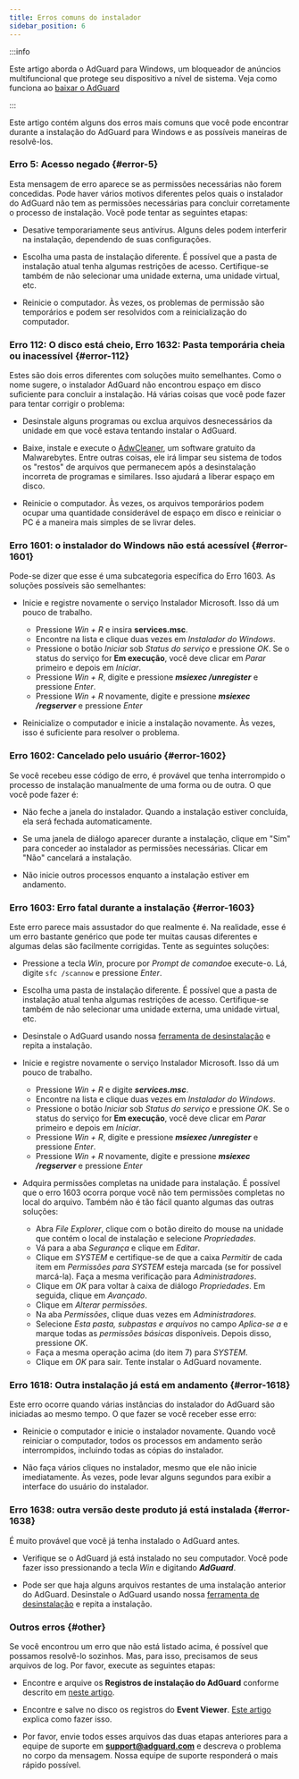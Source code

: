 ```yaml
---
title: Erros comuns do instalador
sidebar_position: 6
---
```


:::info

Este artigo aborda o AdGuard para Windows, um bloqueador de anúncios multifuncional que protege seu dispositivo a nível de sistema. Veja como funciona ao [baixar o AdGuard](https://agrd.io/download-kb-adblock)

:::

Este artigo contém alguns dos erros mais comuns que você pode encontrar durante a instalação do AdGuard para Windows e as possíveis maneiras de resolvê-los.

### Erro 5: Acesso negado {#error-5}

Esta mensagem de erro aparece se as permissões necessárias não forem concedidas. Pode haver vários motivos diferentes pelos quais o instalador do AdGuard não tem as permissões necessárias para concluir corretamente o processo de instalação. Você pode tentar as seguintes etapas:

- Desative temporariamente seus antivírus. Alguns deles podem interferir na instalação, dependendo de suas configurações.

- Escolha uma pasta de instalação diferente. É possível que a pasta de instalação atual tenha algumas restrições de acesso. Certifique-se também de não selecionar uma unidade externa, uma unidade virtual, etc.

- Reinicie o computador. Às vezes, os problemas de permissão são temporários e podem ser resolvidos com a reinicialização do computador.

### Erro 112: O disco está cheio, Erro 1632: Pasta temporária cheia ou inacessível {#error-112}

Estes são dois erros diferentes com soluções muito semelhantes. Como o nome sugere, o instalador AdGuard não encontrou espaço em disco suficiente para concluir a instalação. Há várias coisas que você pode fazer para tentar corrigir o problema:

- Desinstale alguns programas ou exclua arquivos desnecessários da unidade em que você estava tentando instalar o AdGuard.

- Baixe, instale e execute o [AdwCleaner](http://www.bleepingcomputer.com/download/adwcleaner/), um software gratuito da Malwarebytes. Entre outras coisas, ele irá limpar seu sistema de todos os "restos" de arquivos que permanecem após a desinstalação incorreta de programas e similares. Isso ajudará a liberar espaço em disco.

- Reinicie o computador. Às vezes, os arquivos temporários podem ocupar uma quantidade considerável de espaço em disco e reiniciar o PC é a maneira mais simples de se livrar deles.

### Erro 1601: o instalador do Windows não está acessível {#error-1601}

Pode-se dizer que esse é uma subcategoria específica do Erro 1603. As soluções possíveis são semelhantes:

- Inicie e registre novamente o serviço Instalador Microsoft. Isso dá um pouco de trabalho.

    - Pressione *Win + R* e insira **services.msc**.
    - Encontre na lista e clique duas vezes em *Instalador do Windows*.
    - Pressione o botão *Iniciar* sob *Status do serviço* e pressione *OK*. Se o status do serviço for **Em execução**, você deve clicar em *Parar* primeiro e depois em *Iniciar*.
    - Pressione *Win + R*, digite e pressione ***msiexec /unregister*** e pressione *Enter*.
    - Pressione *Win + R* novamente, digite e pressione ***msiexec /regserver*** e pressione *Enter*

- Reinicialize o computador e inicie a instalação novamente. Às vezes, isso é suficiente para resolver o problema.

### Erro 1602: Cancelado pelo usuário {#error-1602}

Se você recebeu esse código de erro, é provável que tenha interrompido o processo de instalação manualmente de uma forma ou de outra. O que você pode fazer é:

- Não feche a janela do instalador. Quando a instalação estiver concluída, ela será fechada automaticamente.

- Se uma janela de diálogo aparecer durante a instalação, clique em "Sim" para conceder ao instalador as permissões necessárias. Clicar em "Não" cancelará a instalação.

- Não inicie outros processos enquanto a instalação estiver em andamento.

### Erro 1603: Erro fatal durante a instalação {#error-1603}

Este erro parece mais assustador do que realmente é. Na realidade, esse é um erro bastante genérico que pode ter muitas causas diferentes e algumas delas são facilmente corrigidas. Tente as seguintes soluções:

- Pressione a tecla *Win*, procure por *Prompt de comando*e execute-o. Lá, digite `sfc /scannow` e pressione *Enter*.

- Escolha uma pasta de instalação diferente. É possível que a pasta de instalação atual tenha algumas restrições de acesso. Certifique-se também de não selecionar uma unidade externa, uma unidade virtual, etc.

- Desinstale o AdGuard usando nossa [ferramenta de desinstalação](../../installation#advanced) e repita a instalação.

- Inicie e registre novamente o serviço Instalador Microsoft. Isso dá um pouco de trabalho.

    - Pressione *Win + R* e digite ***services.msc***.
    - Encontre na lista e clique duas vezes em *Instalador do Windows*.
    - Pressione o botão *Iniciar* sob *Status do serviço* e pressione *OK*. Se o status do serviço for **Em execução**, você deve clicar em *Parar* primeiro e depois em *Iniciar*.
    - Pressione *Win + R*, digite e pressione ***msiexec /unregister*** e pressione *Enter*.
    - Pressione *Win + R* novamente, digite e pressione ***msiexec /regserver*** e pressione *Enter*

- Adquira permissões completas na unidade para instalação. É possível que o erro 1603 ocorra porque você não tem permissões completas no local do arquivo. Também não é tão fácil quanto algumas das outras soluções:

    - Abra *File Explorer*, clique com o botão direito do mouse na unidade que contém o local de instalação e selecione *Propriedades*.
    - Vá para a aba *Segurança* e clique em *Editar*.
    - Clique em *SYSTEM* e certifique-se de que a caixa *Permitir* de cada item em *Permissões para SYSTEM* esteja marcada (se for possível marcá-la). Faça a mesma verificação para *Administradores*.
    - Clique em *OK* para voltar à caixa de diálogo *Propriedades*. Em seguida, clique em *Avançado*.
    - Clique em *Alterar permissões*.
    - Na aba *Permissões*, clique duas vezes em *Administradores*.
    - Selecione *Esta pasta, subpastas e arquivos* no campo *Aplica-se a* e marque todas as *permissões básicas* disponíveis. Depois disso, pressione *OK*.
    - Faça a mesma operação acima (do item 7) para *SYSTEM*.
    - Clique em *OK* para sair. Tente instalar o AdGuard novamente.

### Erro 1618: Outra instalação já está em andamento {#error-1618}

Este erro ocorre quando várias instâncias do instalador do AdGuard são iniciadas ao mesmo tempo. O que fazer se você receber esse erro:

- Reinicie o computador e inicie o instalador novamente. Quando você reiniciar o computador, todos os processos em andamento serão interrompidos, incluindo todas as cópias do instalador.

- Não faça vários cliques no instalador, mesmo que ele não inicie imediatamente. Às vezes, pode levar alguns segundos para exibir a interface do usuário do instalador.

### Erro 1638: outra versão deste produto já está instalada {#error-1638}

É muito provável que você já tenha instalado o AdGuard antes.

- Verifique se o AdGuard já está instalado no seu computador. Você pode fazer isso pressionando a tecla *Win* e digitando ***AdGuard***.

- Pode ser que haja alguns arquivos restantes de uma instalação anterior do AdGuard. Desinstale o AdGuard usando nossa [ferramenta de desinstalação](../../installation#advanced) e repita a instalação.

### Outros erros {#other}

Se você encontrou um erro que não está listado acima, é possível que possamos resolvê-lo sozinhos. Mas, para isso, precisamos de seus arquivos de log. Por favor, execute as seguintes etapas:

- Encontre e arquive os **Registros de instalação do AdGuard** conforme descrito em [neste artigo](../installation-logs).

- Encontre e salve no disco os registros do **Event Viewer**. [Este artigo](../system-logs) explica como fazer isso.

- Por favor, envie todos esses arquivos das duas etapas anteriores para a equipe de suporte em **support@adguard.com** e descreva o problema no corpo da mensagem. Nossa equipe de suporte responderá o mais rápido possível.
